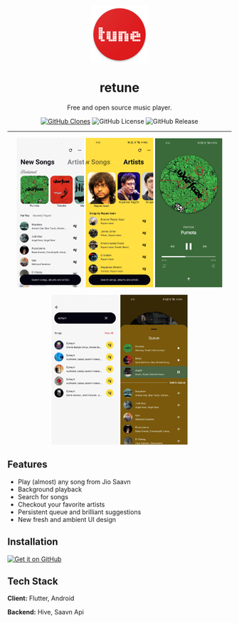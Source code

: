<div align="center">
    <img src="./android/app/src/main/res/mipmap-xxxhdpi/ic_launcher.png" width="128" style="display: block; margin: 0 auto"/>
    <h1>retune</h1>
    <p>Free and open source music player.</p>
    <a href='https://github.com/MShawon/github-clone-count-badge'><img alt='GitHub Clones' src='https://img.shields.io/badge/dynamic/json?style=for-the-badge&color=red&label=Clone&query=count&url=https://gist.githubusercontent.com/samvabya/b09b448bb34106f9c2e347884d5b268d/raw/clone.json&logo=github'></a> <img alt="GitHub License" src="https://img.shields.io/github/license/samvabya/retune?style=for-the-badge&color=yellow"> <img alt="GitHub Release" src="https://img.shields.io/github/v/release/samvabya/retune?style=for-the-badge&color=green">
    <!-- <img alt="ViewCount" src="https://views.whatilearened.today/views/github/samvabya/retune.svg"> -->
</div>

---

<p align="center">
  <img src="./screenshots/Screenshot_2025-09-26-17-15-22-78_21c41934a74e1eaf4e4503ada074b346.jpg" width="30%" />
  <img src="./screenshots/Screenshot_2025-10-02-16-42-57-12_21c41934a74e1eaf4e4503ada074b346.jpg" width="30%" />
  <img src="./screenshots/Screenshot_2025-09-26-17-16-00-61_21c41934a74e1eaf4e4503ada074b346.jpg" width="30%" />
</p>
<p align="center">
  <img src="./screenshots/Screenshot_2025-09-26-17-21-28-66_21c41934a74e1eaf4e4503ada074b346.jpg" width="30%" />
  <img src="./screenshots/Screenshot_2025-09-26-17-17-21-87_21c41934a74e1eaf4e4503ada074b346.jpg" width="30%" />
</p>

## Features

- Play (almost) any song from Jio Saavn
- Background playback
- Search for songs 
- Checkout your favorite artists
- Persistent queue and brilliant suggestions
- New fresh and ambient UI design

## Installation

[<img src="https://github.com/machiav3lli/oandbackupx/blob/034b226cea5c1b30eb4f6a6f313e4dadcbb0ece4/badge_github.png"
    alt="Get it on GitHub"
    height="80">](https://github.com/samvabya/retune/releases/latest)

## Tech Stack

**Client:** Flutter, Android

**Backend:** Hive, Saavn Api
